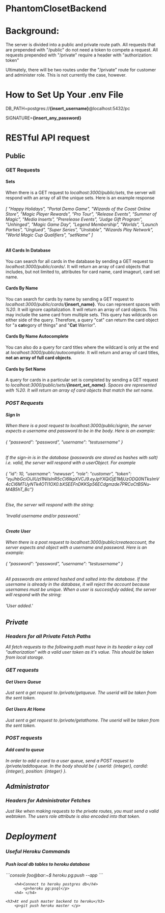 # PhantomClosetBackend

<h1>Background:</h1>
    <p>The server is divided into a public and private route path.  All requests that are prepended with "/public" do not need a token to compete a request.  All requests prepended with "/private" require a header with "authorization: token"</p>
    <p>Ultimately, there will be two routes under the "/private" route for customer and administer role.  This is not currently the case, however.</p>
<h1>How to Set Up Your .env File</h1>
    <p>DB_PATH=postgres://<strong>{insert_username}</strong>@localhost:5432/pc</p>
    <p>SIGNATURE=<strong>{insert_any_password}</strong></p>
<h1>RESTful API request</h1>
    <h2>Public</h2>
        <h3>GET Requests</h3>
            <h4>Sets</h4>
                <p>When there is a GET request to <em>localhost:3000/public/sets</em>, the server will respond with an array of all the unique sets.  Here is an example response</p>
                <h6>[
                        "Happy Holidays",
                        "Portal Demo Game",
                        "Wizards of the Coast Online Store",
                        "Magic Player Rewards",
                        "Pro Tour",
                        "Release Events",
                        "Summer of Magic",
                        "Media Inserts",
                        "Prerelease Events",
                        "Judge Gift Program",
                        "Unhinged",
                        "Magic Game Day",
                        "Legend Membership",
                        "Worlds",
                        "Launch Parties",
                        "Unglued",
                        "Super Series",
                        "Unstable",
                        "Wizards Play Network",
                        "World Magic Cup Qualifiers",
                        "setName"
                    ]
                </h6>
            <h4>All Cards In Database</h4>
                <p>You can search for all cards in the database by sending a GET request to <em>localhost:3000/public/cards/</em>.  It will return an array of card objects that includes, but not limited to, attributes for card name, card imageurl, card set name.</p>
            <h4>Cards By Name</h4>
                <p>You can search for cards by name by sending a GET request to <em>localhost:3000/public/cards/</em><strong>{insert_name}</strong>.  You can represent spaces with <em>%20</em>.  It will ignore capitalization.  It will return an array of card objects.  This may include the same card from multiple sets.  This query has wildcards on either side of the query.  Therefore, a query "cat" can return the card object for "a <strong>cat</strong>egory of things" and "<strong>Cat</strong> Warrior".</p>
            <h4>Cards By Name Autocomplete</h4>
                <p>You can also do a query for card titles where the wildcard is only at the end at <em>localhost:3000/public/autocomplete</em>.  It will return and array of card titles, <strong>not an array of full card objects</strong>.
            <h4>Cards by Set Name</h4>
                <p>A query for cards in a particular set is completed by sending a GET request to <em>localhost:3000/public/sets/<strong>{insert_set_name}</strong>.  Spaces are represented with <em>%20</em>.  It will return an array of card objects that match the set name.</p>  
        <h3>POST Requests</h3>
            <h4>Sign In</h4>
                <p>When there is a post request to <em>localhost:3000/public/signin</em>, the server expects a username and password to be in the body.  Here is an example:</p>
                <h6>{
                	"password": "password",
                	"username": "testusername"
                    }
                </h6>
                <p>If the sign-in is in the database (passwords are stored as hashes with salt) i.e. valid, the server will respond with a userObject.  For example</p>
                <h6>{
                    "id": 10,
                    "username": "newuser",
                    "role": "customer",
                    "token": "eyJhbGciOiJIUzI1NiIsInR5cCI6IkpXVCJ9.eyJpYXQiOjE1MjUzODQ0NTksImV4cCI6MTUyNTk4OTI1OX0.bXSEEFnDKKSp56ECdgmzde7PRCoCtBSNu-M4B5hT_Bc"} 
                    </h6>
                <p>Else, the server will respond with the string:</p>
                <h6>'Invalid username and/or password.'</h6>
            <h4>Create User</h4>
                <p>When there is a post request to <em>localhost:3000/public/createaccount</em>, the server expects and object with a username and password.  Here is an example:</p>
                <h6>{
                	"password": "password",
                	"username": "testusername"
                    }
                </h6>
                <p>All passwords are entered hashed and salted into the database.  If the username is already in the database, it will reject the account because usernames must be unique.  When a user is successfuly added, the server will respond with the string:</p>
                <h6>'User added.'</h6>
    <h2>Private</h2>
        <h3>Headers for all Private Fetch Paths</h3>
            <p>All fetch requests to the following path must have in its header a key call "authorization" with a valid user token as it's value.  This should be taken from local storage.</p>
        <h3>GET requests</h3>
            <h4>Get Users Queue</h5>
                <p>Just sent a get request to <em>/private/getqueue</em>.  The userid will be taken from the sent token.</p>
            <h4>Get Users At Home</h5>
                <p>Just sent a get request to <em>/private/getathome</em>.  The userid will be taken from the sent token.</p>
        <h3>POST requests</h3>
            <h4>Add card to queue</h4>
                <p>In order to add a card to a user queue, send a POST request to <em>/private/addtoqueue</em>.  In the body should be { userId: {integer}, cardId: {integer}, position: {integer} }.</p>
    <h2>Administrator</h2>
        <h3>Headers for Administrator Fetches</h3>
            <p>Just like when making requests to the private routes, you must send a valid webtoken. The users role attribute is also encoded into that token.</p>
    <h1>Deployment</h1>
        <h3>Useful Heroku Commands<h3>
        <h4>Push local db tables to heroku database</h4>
```console
foo@bar:~$ heroku pg:push <mylocaldb> <herokudbname> --app <herokuappname>
```

        <h4>Connect to heroku postgres db</h4>
            <p>heroku pg:psql</p>
        <h4> </h4>

    <h3>At end push master backend to heroku</h3>
        <p>git push heroku master </p>
